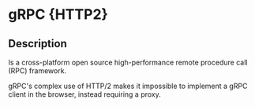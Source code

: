 # gRPC {HTTP2}

## Description

Is a cross-platform open source high-performance remote procedure call (RPC) framework.

gRPC's complex use of HTTP/2 makes it impossible to implement a gRPC client in the browser, instead requiring a proxy.
